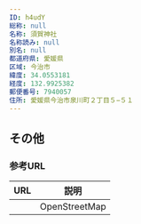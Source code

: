 ```yaml
---
ID: h4udY
総称: null
名称: 須賀神社
名称読み: null
別名: null
都道府県: 愛媛県
区域: 今治市
緯度: 34.0553181
経度: 132.9925382
郵便番号: 7940057
住所: 愛媛県今治市泉川町２丁目５−５１
---
```


## その他

### 参考URL

| URL | 説明          |
| --- | ------------- |
|     | OpenStreetMap |
